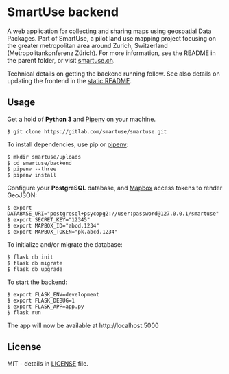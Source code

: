# SmartUse backend

A web application for collecting and sharing maps using geospatial Data Packages. Part of SmartUse, a pilot land use mapping project focusing on the greater metropolitan area around Zurich, Switzerland (Metropolitankonferenz Zürich). For more information, see the README in the parent folder, or visit [smartuse.ch](https://smartuse.ch).

Technical details on getting the backend running follow. See also details on updating the frontend in the [static README](../static/README.md).

## Usage

Get a hold of **Python 3** and [Pipenv](https://github.com/pypa/pipenv) on your machine.

    $ git clone https://gitlab.com/smartuse/smartuse.git

To install dependencies, use pip or [pipenv](https://github.com/pypa/pipenv):

    $ mkdir smartuse/uploads
    $ cd smartuse/backend
    $ pipenv --three
    $ pipenv install

Configure your **PostgreSQL** database, and [Mapbox](https://www.mapbox.com/help/how-access-tokens-work/) access tokens to render GeoJSON:

    $ export DATABASE_URI="postgresql+psycopg2://user:password@127.0.0.1/smartuse"
    $ export SECRET_KEY="12345"
    $ export MAPBOX_ID="abcd.1234"
    $ export MAPBOX_TOKEN="pk.abcd.1234"

To initialize and/or migrate the database:

    $ flask db init
    $ flask db migrate
    $ flask db upgrade

To start the backend:

    $ export FLASK_ENV=development
    $ export FLASK_DEBUG=1
    $ export FLASK_APP=app.py
    $ flask run

The app will now be available at http://localhost:5000

## License

MIT - details in [LICENSE](../LICENSE) file.
